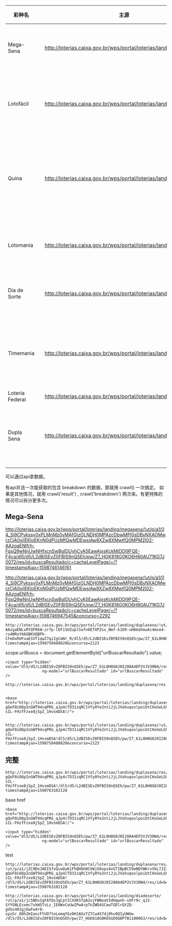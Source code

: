 <!--

 * @Author: maple
 * @Date: 2020-08-29 21:48:19
 * @LastEditors: maple
 * @LastEditTime: 2020-08-30 08:33:02
-->
彩种名||主源|开奖时间
-|-|-|-
Mega-Sena||http://loterias.caixa.gov.br/wps/portal/loterias/landing/megasena/|星期三和星期六晚上8点
Lotofácil||http://loterias.caixa.gov.br/wps/portal/loterias/landing/lotofacil/|星期一，星期三和星期五的晚上8点
Quina||http://loterias.caixa.gov.br/wps/portal/loterias/landing/quina/|每周抽奖6次：从星期一到星期六，晚上8点
Lotomania||http://loterias.caixa.gov.br/wps/portal/loterias/landing/lotomania/|星期二和星期五的晚上8点
Dia de Sorte||http://loterias.caixa.gov.br/wps/portal/loterias/landing/diadesorte|星期二和星期五的晚上8点
Timemania||http://loterias.caixa.gov.br/wps/portal/loterias/landing/timemania/|星期二，星期四和星期六晚上8点开始
Loteria Federal||http://loterias.caixa.gov.br/wps/portal/loterias/landing/federal/|
Dupla Sena||	http://loterias.caixa.gov.br/wps/portal/loterias/landing/duplasena/|星期二，星期四和星期六晚上8点



可以通过api拿数据。

有api并且一次能获取的包含 breakdown 的数据，那就用 crawl() 一次搞定。
如果是其他情况，就用 crawl('result') , crawl('breakdown') 两次来。有更特殊的情况可以拆分更多次。

## Mega-Sena

http://loterias.caixa.gov.br/wps/portal/loterias/landing/megasena/!ut/p/a1/04_Sj9CPykssy0xPLMnMz0vMAfGjzOLNDH0MPAzcDbwMPI0sDBxNXAOMwrzCjA0sjIEKIoEKnN0dPUzMfQwMDEwsjAw8XZw8XMwtfQ0MPM2I02-AAzgaENIfrh-FqsQ9wNnUwNHfxcnSwBgIDUyhCvA5EawAjxsKckMjDDI9FQE-F4ca/dl5/d5/L2dBISEvZ0FBIS9nQSEh/pw/Z7_HGK818G0KO6H80AU71KG7J0072/res/id=buscaResultado/c=cacheLevelPage/=/?timestampAjax=1598746146161

http://loterias.caixa.gov.br/wps/portal/loterias/landing/megasena/!ut/p/a1/04_Sj9CPykssy0xPLMnMz0vMAfGjzOLNDH0MPAzcDbwMPI0sDBxNXAOMwrzCjA0sjIEKIoEKnN0dPUzMfQwMDEwsjAw8XZw8XMwtfQ0MPM2I02-AAzgaENIfrh-FqsQ9wNnUwNHfxcnSwBgIDUyhCvA5EawAjxsKckMjDDI9FQE-F4ca/dl5/d5/L2dBISEvZ0FBIS9nQSEh/pw/Z7_HGK818G0KO6H80AU71KG7J0072/res/id=buscaResultado/c=cacheLevelPage/=/?timestampAjax=1598746947545&concurso=2292



```
http://loterias.caixa.gov.br/wps/portal/loterias/landing/duplasena/!ut/p/a1/04_Sj9CPykssy0xPLMnMz0vMAfGjzOLNDH0MPAzcDbwMPI0sDBxNXAOMwrzCjA2cDIAKIoEKnN0dPUzMfQwMDEwsjAw8XZw8XMwtfQ0MPM2I02-AAzgaENLvRYQFRkW-zr7p-lEFiSUZupl5afn6ETXPZsx_Nmf-k109-uH6UahmuAc4mxo4-rs4WRoYA6GBKVQBPk-CFeDxRUFuaESVT1qwZ7qiIgCmNr_R/dl5/d5/L2dBISEvZ0FBIS9nQSEh/pw/Z7_61L0H0G0J0I280A4EP2VJV30N4/res/id=buscaResultado/c=cacheLevelPage/=/?timestampAjax=1598758488820&concurso=2123
```

scope.urlBusca = document.getElementById("urlBuscarResultado").value;

```
<input type="hidden" value="dl5/d5/L2dBISEvZ0FBIS9nQSEh/pw/Z7_61L0H0G0J0I280A4EP2VJV30N4/res/id=buscaResultado/c=cacheLevelPage/=/"
				ng-model="urlBuscarResultado" id="urlBuscarResultado" />
```

```
http://loterias.caixa.gov.br/wps/portal/loterias/landing/duplasena/res
```

```

<base href="http://loterias.caixa.gov.br/wps/portal/loterias/landing/duplasena/res/id%3DbuscaResultado/c%3DcacheLevelPage/%3D/!ut/p/a1/jZC9DoJAEISfxQcwOyKiFhQHGH4CkWjU8xpz4vGTIBpBC59eNDYWKrvVbL7JZJYEcRKVvBWZbIpTJcunFsbOGITw4CKAr03A9FmsrYP1EBZaYNsCtss8fRwC0CcafMfynPE0Anyjmx9fhuGfP-gQoF0iO8pInGWT94sqPRG_qJp4cTD31zqRC1Vfy0Ye2ntiJjLJVahuqoxlpoibtCHxGeLG9ghs7lhTDNvF6A38-sIL-FHzfFzxe8jSpZ_1HvsmDSA!/">


```

```
http://loterias.caixa.gov.br/wps/portal/loterias/landing/duplasena/!ut/p/a1/jZC9DoJAEISfxQcwOyKiFhQHGH4CkWjU8xpz4vGTIBpBC59eNDYWKrvVbL7JZJYEcRKVvBWZbIpTJcunFsbOGITw4CKAr03A9FmsrYP1EBZaYNsCtss8fRwC0CcafMfynPE0Anyjmx9fhuGfP-gQoF0iO8pInGWT94sqPRG_qJp4cTD31zqRC1Vfy0Ye2ntiJjLJVahuqoxlpoibtCHxGeLG9ghs7lhTDNvF6A38-sIL-FHzfFzxe8jSpZ_1HvsmDSA!dl5/d5/L2dBISEvZ0FBIS9nQSEh/pw/Z7_61L0H0G0J0I280A4EP2VJV30N4/res/id=buscaResultado/c=cacheLevelPage/=/?timestampAjax=1598758488820&concurso=2123
```



## 完整

```
http://loterias.caixa.gov.br/wps/portal/loterias/landing/duplasena/res/!ut/p/a1/jZC9DoJAEISfxQcwOyKiFhQHGH4CkWjU8xpz4vGTIBpBC59eNDYWKrvVbL7JZJYEcRKVvBWZbIpTJcunFsbOGITw4CKAr03A9FmsrYP1EBZaYNsCtss8fRwC0CcafMfynPE0Anyjmx9fhuGfP-gQoF0iO8pInGWT94sqPRG_qJp4cTD31zqRC1Vfy0Ye2ntiJjLJVahuqoxlpoibtCHxGeLG9ghs7lhTDNvF6A38-sIL-FHzfFzxe8jSpZ_1HvsmDSA!/dl5/d5/L2dBISEvZ0FBIS9nQSEh/pw/Z7_61L0H0G0J0I280A4EP2VJV30N4/res/id=buscaResultado/c=cacheLevelPage/=/?timestampAjax=1598763102128
```

base href

```
<base href="http://loterias.caixa.gov.br/wps/portal/loterias/landing/duplasena/res/id%3DbuscaResultado/c%3DcacheLevelPage/%3D/!ut/p/a1/jZC9DoJAEISfxQcwOyKiFhQHGH4CkWjU8xpz4vGTIBpBC59eNDYWKrvVbL7JZJYEcRKVvBWZbIpTJcunFsbOGITw4CKAr03A9FmsrYP1EBZaYNsCtss8fRwC0CcafMfynPE0Anyjmx9fhuGfP-gQoF0iO8pInGWT94sqPRG_qJp4cTD31zqRC1Vfy0Ye2ntiJjLJVahuqoxlpoibtCHxGeLG9ghs7lhTDNvF6A38-sIL-FHzfFzxe8jSpZ_1HvsmDSA!/">

```


```
<input type="hidden" value="dl5/d5/L2dBISEvZ0FBIS9nQSEh/pw/Z7_61L0H0G0J0I280A4EP2VJV30N4/res/id=buscaResultado/c=cacheLevelPage/=/"
				ng-model="urlBuscarResultado" id="urlBuscarResultado" />
```





test

```
http://loterias.caixa.gov.br/wps/portal/loterias/landing/duplasena/res/
!ut/p/a1/jZC9DoJAEISfxQcwOyKiFhQHGH4CkWjU8xpz4vGTIBpBC59eNDYWKrvVbL7JZJYEcRKVvBWZbIpTJcunFsbOGITw4CKAr03A9FmsrYP1EBZaYNsCtss8fRwC0CcafMfynPE0Anyjmx9fhuGfP-gQoF0iO8pInGWT94sqPRG_qJp4cTD31zqRC1Vfy0Ye2ntiJjLJVahuqoxlpoibtCHxGeLG9ghs7lhTDNvF6A38-sIL-FHzfFzxe8jSpZ_1HvsmDSA!
/dl5/d5/L2dBISEvZ0FBIS9nQSEh/pw/Z7_61L0H0G0J0I280A4EP2VJV30N4/res/id=buscaResultado/c=cacheLevelPage/=/?timestampAjax=1598763102128
```

```
http://loterias.caixa.gov.br/wps/portal/loterias/landing/diadesorte/
!ut/p/a1/jc5BDsIgFATQs3gCptICXdKSfpA2ujFWNoaVIdHqwnh-sXFr9c_qJ2-SYYGNLEzxmc7xkW5TvLz_IE6WvCoUwZPwArpTnZWD4SCewTGDlrQtZQ-gVGs401gj6wFw4r8-vpzGr_6BhZmIoocFYUO7toLemqYGz0H1AUsTZ7Cw4X7dj0hu9QIyUWUw
/dl5/d5/L2dBISEvZ0FBIS9nQSEh/pw/Z7_HGK818G0KO5GE0Q8PTB11800G3/res/id=buscaResultado/c=cacheLevelPage/=/
```


